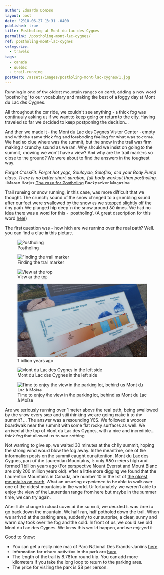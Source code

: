 ```yaml
---
author: Eduardo Donoso
layout: post
date: '2018-06-27 13:31 -0400'
published: true
title: Postholing at Mont du Lac des Cygnes
permalink: /postholing-mont-lac-cygnes/
ref: postholing-mont-lac-cygnes
categories:
  - travels
tags:
  - canada
  - quebec
  - trail-running
postHero: /assets/images/postholing-mont-lac-cygnes/1.jpg
---
```

Running in one of the oldest mountain ranges on earth, adding a new word 'postholing' to our vocabulary and making the best of a foggy day at Mont du Lac des Cygnes.

All throughout the car ride, we couldn't see anything - a thick fog was continually asking us if we want to keep going or return to the city. Having traveled so far we decided to keep postponing the decision...

And then we made it - the Mont du Lac des Cygnes Visitor Center - empty and with the same thick fog and foreboding feeling for what was to come. We had no clue where was the summit, but the snow in the trail was firm making a crunchy sound as we ran. Why should we insist on going to the summit, knowing we won't have a view? And why are the trail markers so close to the ground? We were about to find the answers in the toughest way.

_Forget CrossFit. Forget hot yoga, Soulcycle, Soloflex, and your Body Pump class. There is no better short-duration, full-body workout than postholing._ –Maren Horjus,<a href="https://www.backpacker.com/skills/winter-skills-snowshoeing" target="_blank">The case for Postholing</a> Backpacker Magazine.

Trail running or snow running, in this case, was more difficult that we thought. The crunchy sound of the snow changed to a grumbling sound after our feet were swallowed by the snow as we stepped slightly off the tiny path. We plunged hip deep in the snow around 30 times. We had no idea there was a word for this - 'postholing'. (A great description for this word [here](https://www.thoughtco.com/what-is-postholing-1766135))

The first question was - how high are we running over the real path? Well, you can find a clue in this picture.

<figure class="figure">
  <img class="image" src="/assets/images/postholing-mont-lac-cygnes/2.jpg"
      alt="Postholing">
     <figcaption class="img-caption">Postholing</figcaption>
</figure>
<figure class="figure">
  <img class="image" src="/assets/images/postholing-mont-lac-cygnes/3.jpg"
      alt="Finding the trail marker">
     <figcaption class="img-caption">Finding the trail marker</figcaption>
</figure>
<figure class="figure">
  <img class="image" src="/assets/images/postholing-mont-lac-cygnes/4.jpg"
      alt="View at the top">
     <figcaption class="img-caption">View at the top</figcaption>
</figure>
<figure class="figure">
  <img class="image" src="/assets/images/postholing-mont-lac-cygnes/5.jpg"
      alt="1 billion years ago">
     <figcaption class="img-caption">1 billion years ago</figcaption>
</figure>
<figure class="figure">
  <img class="image" src="/assets/images/postholing-mont-lac-cygnes/6.jpg"
      alt="Mont du Lac des Cygnes in the left side">
     <figcaption class="img-caption">Mont du Lac des Cygnes in the left side</figcaption>
</figure>
<figure class="figure">
  <img class="image" src="/assets/images/postholing-mont-lac-cygnes/7.jpg"
      alt="Time to enjoy the view in the parking lot, behind us Mont du Lac à Moïse">
     <figcaption class="img-caption">Time to enjoy the view in the parking lot, behind us Mont du Lac à Moïse</figcaption>
</figure>

Are we seriously running over 1 meter above the real path, being swallowed by the snow every step and still thinking we are going make it to the summit? ...  The answer was a resounding YES.
We followed a wooden boardwalk near the summit with some flat rocky surfaces as well. We arrived at the top of Mont du Lac des Cygnes, with a nice and incredible... thick fog that allowed us to see nothing.

Not wanting to give up, we waited 30 minutes at the chilly summit, hoping the strong wind would blow the fog away.  In the meantime, one of the information posts on the summit caught our attention. Mont du Lac des Cygnes, part of the Laurentian Mountains, is only 980 meters high and formed 1 billion years ago (For perspective Mount Everest and Mount Blanc are only 200 million years old). After a little more digging we found that the Laurentian Mountains in Canada, are number 10 in the list of [the oldest mountains on earth](https://www.buzzfeed.com/top10s/oldest-mountains-on-earth-ww6q?utm_term=.ic4kJlRrG#.elPgPJBkq). What an amazing experience to be able to walk over one of the oldest mountains in the world. Unfortunately, we weren't able to enjoy the view of the Laurentian range from here but maybe in the summer time, we can try again.

After little change in cloud cover at the summit, we decided it was time to go back down the mountain. We half ran, half potholed down the trail. When we arrived at the parking area, suddenly to our surprise, a clear, sunny and warm day took over the fog and the cold. In front of us, we could see old Mont du Lac des Cygnes. We knew this would happen, and we enjoyed it.

Good to Know:
<ul class="post-stats bullets">
  <li>You can get a really nice map of Parc National Des Grands-Jardins <a href="https://www.sepaq.com/dotAsset/840e9681-d144-4736-b81a-61b42cceb963.pdf" target="_blank">here</a>.</li>
  <li>Information for others activities in the park are <a href="https://www.sepaq.com/pq/grj/index.dot?language_id=1" target="_blank">here</a>.</li>
  <li>The length of the trail is 8.78 km round trip. You can add more kilometers if you take the long loop to return to the parking area.</li>
  <li>The price for visiting the park is $8 per person.</li>
</ul>
